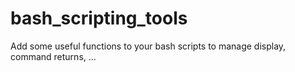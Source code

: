 bash_scripting_tools
===============

Add some useful functions to your bash scripts to manage display, command
returns, ...
